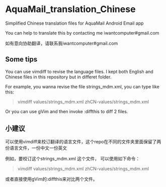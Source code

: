# AquaMail_translation_Chinese
Simplified Chinese translation files for AquaMail Android Email app


You can help to translate this by contacting me iwantcomputer#gmail.com


如有意向协助翻译，请联系我iwantcomputer#gmail.com


Some tips
-------
You can use vimdiff to revise the language files. I kept both English and Chinese files in this repository but in differet folder.

For example, you wanna revise the file strings_mdm.xml, you can type like this: 
>	vimdiff values/strings_mdm.xml zhCN-values/strings_mdm.xml

Or you can use gVim and then invoke :diffthis to diff 2 files.



小建议
-------
可以使用vimdiff来校订翻译的语言文件，这个repo在不同的文件夹里面保留了两份语言文件，一份中文一份英文

例如，要校订这个strings_mdm.xml 这个文件， 可以使用如下命令：
>	vimdiff values/strings_mdm.xml zhCN-values/strings_mdm.xml

或者直接使用gVim的:diffthis来对比两个文件。
	
